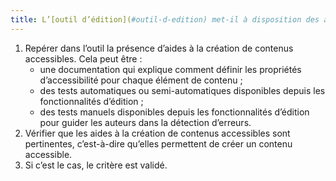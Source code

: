 ```yaml
---
title: L’[outil d’édition](#outil-d-edition) met-il à disposition des aides à la création de contenus accessibles ?
---
```


1. Repérer dans l’outil la présence d’aides à la création de contenus accessibles. Cela peut être : 
	- une documentation qui explique comment définir les propriétés d’accessibilité pour chaque élément de contenu ;
	- des tests automatiques ou semi-automatiques disponibles depuis les fonctionnalités d’édition ;
	- des tests manuels disponibles depuis les fonctionnalités d’édition pour guider les auteurs dans la détection d’erreurs.
2. Vérifier que les aides à la création de contenus accessibles sont pertinentes, c’est-à-dire qu’elles permettent de créer un contenu accessible.
3. Si c’est le cas, le critère est validé.
